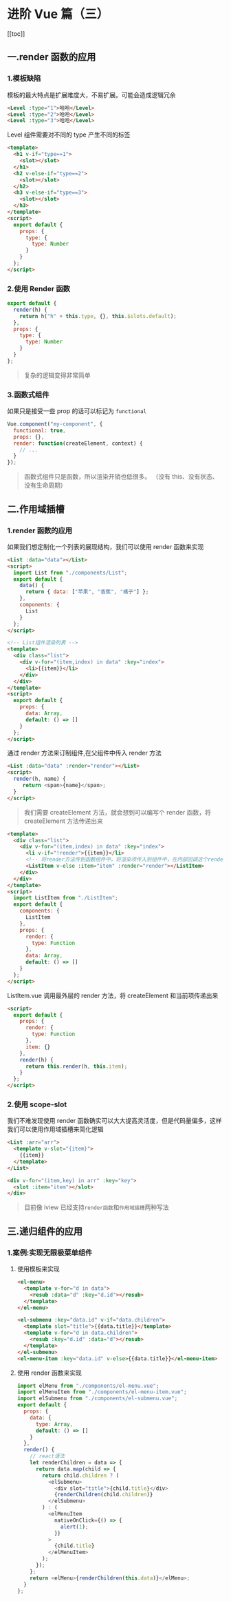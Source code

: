 # 进阶 Vue 篇（三）

[[toc]]

## 一.render 函数的应用

### 1.模板缺陷

模板的最大特点是扩展难度大，不易扩展。可能会造成逻辑冗余

```html
<Level :type="1">哈哈</Level>
<Level :type="2">哈哈</Level>
<Level :type="3">哈哈</Level>
```

Level 组件需要对不同的 type 产生不同的标签

```html
<template>
  <h1 v-if="type==1">
    <slot></slot>
  </h1>
  <h2 v-else-if="type==2">
    <slot></slot>
  </h2>
  <h3 v-else-if="type==3">
    <slot></slot>
  </h3>
</template>
<script>
  export default {
    props: {
      type: {
        type: Number
      }
    }
  };
</script>
```

### 2.使用 Render 函数

```js
export default {
  render(h) {
    return h("h" + this.type, {}, this.$slots.default);
  },
  props: {
    type: {
      type: Number
    }
  }
};
```

> 复杂的逻辑变得非常简单

### 3.函数式组件

如果只是接受一些 prop 的话可以标记为 `functional`

```js
Vue.component("my-component", {
  functional: true,
  props: {},
  render: function(createElement, context) {
    // ...
  }
});
```

> 函数式组件只是函数，所以渲染开销也低很多。 （没有 this、没有状态、没有生命周期）

## 二.作用域插槽

### 1.render 函数的应用

如果我们想定制化一个列表的展现结构，我们可以使用 render 函数来实现

```html
<List :data="data"></List>
<script>
  import List from "./components/List";
  export default {
    data() {
      return { data: ["苹果", "香蕉", "橘子"] };
    },
    components: {
      List
    }
  };
</script>

<!-- List组件渲染列表 -->
<template>
  <div class="list">
    <div v-for="(item,index) in data" :key="index">
      <li>{{item}}</li>
    </div>
  </div>
</template>
<script>
  export default {
    props: {
      data: Array,
      default: () => []
    }
  };
</script>
```

通过 render 方法来订制组件,在父组件中传入 render 方法

```html
<List :data="data" :render="render"></List>
<script>
  render(h, name) {
     return <span>{name}</span>;
  }
</script>
```

> 我们需要 createElement 方法，就会想到可以编写个 render 函数，将 createElement 方法传递出来

```html
<template>
  <div class="list">
    <div v-for="(item,index) in data" :key="index">
      <li v-if="!render">{{item}}</li>
      <!-- 将render方法传到函数组件中，将渲染项传入到组件中，在内部回调这个render方法 -->
      <ListItem v-else :item="item" :render="render"></ListItem>
    </div>
  </div>
</template>
<script>
  import ListItem from "./ListItem";
  export default {
    components: {
      ListItem
    },
    props: {
      render: {
        type: Function
      },
      data: Array,
      default: () => []
    }
  };
</script>
```

ListItem.vue 调用最外层的 render 方法，将 createElement 和当前项传递出来

```html
<script>
  export default {
    props: {
      render: {
        type: Function
      },
      item: {}
    },
    render(h) {
      return this.render(h, this.item);
    }
  };
</script>
```

### 2.使用 scope-slot

我们不难发现使用 render 函数确实可以大大提高灵活度，但是代码量偏多，这样我们可以使用作用域插槽来简化逻辑

```html
<List :arr="arr">
  <template v-slot="{item}">
    {{item}}
  </template>
</List>

<div v-for="(item,key) in arr" :key="key">
  <slot :item="item"></slot>
</div>
```

> 目前像 iview 已经支持`render函数`和`作用域插槽`两种写法

## 三.递归组件的应用

### 1.案例:实现无限极菜单组件

1. 使用模板来实现

   ```html
   <el-menu>
     <template v-for="d in data">
       <resub :data="d" :key="d.id"></resub>
     </template>
   </el-menu>
   ```

   ```html
   <el-submenu :key="data.id" v-if="data.children">
     <template slot="title">{{data.title}}</template>
     <template v-for="d in data.children">
       <resub :key="d.id" :data="d"></resub>
     </template>
   </el-submenu>
   <el-menu-item :key="data.id" v-else>{{data.title}}</el-menu-item>
   ```

2. 使用 render 函数来实现
   ```js
   import elMenu from "./components/el-menu.vue";
   import elMenuItem from "./components/el-menu-item.vue";
   import elSubmenu from "./components/el-submenu.vue";
   export default {
     props: {
       data: {
         type: Array,
         default: () => []
       }
     },
     render() {
       // react语法
       let renderChildren = data => {
         return data.map(child => {
           return child.children ? (
             <elSubmenu>
               <div slot="title">{child.title}</div>
               {renderChildren(child.children)}
             </elSubmenu>
           ) : (
             <elMenuItem
               nativeOnClick={() => {
                 alert(1);
               }}
             >
               {child.title}
             </elMenuItem>
           );
         });
       };
       return <elMenu>{renderChildren(this.data)}</elMenu>;
     }
   };
   ```

